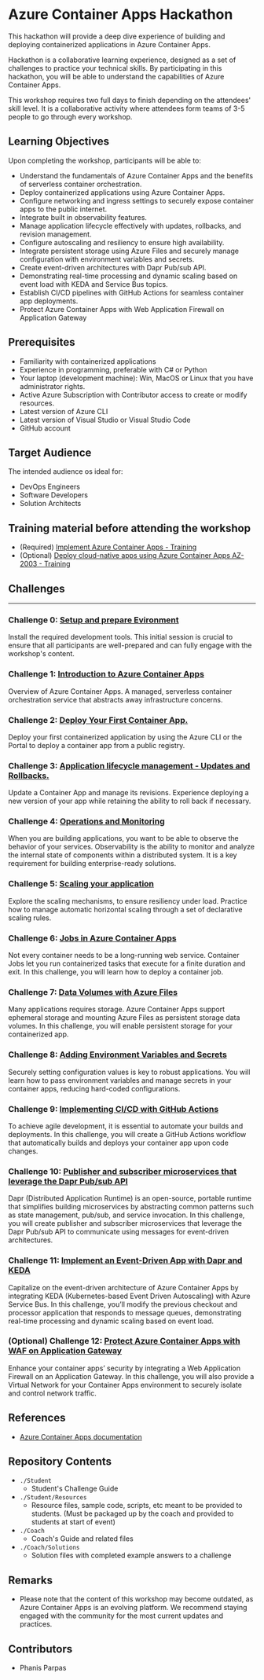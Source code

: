 # Azure Container Apps Hackathon

This hackathon will provide a deep dive experience of building and deploying containerized applications in Azure Container Apps.

Hackathon is a collaborative learning experience, designed as a set of challenges to practice your technical skills. By participating in this hackathon, you will be able to understand the capabilities of Azure Container Apps.

This workshop requires two full days to finish depending on the attendees' skill level. It is a collaborative activity where attendees form teams of 3-5 people to go through every workshop.
  
## Learning Objectives
Upon completing the workshop, participants will be able to:
-	Understand the fundamentals of Azure Container Apps and the benefits of serverless container orchestration.
-	Deploy containerized applications using Azure Container Apps.
-	Configure networking and ingress settings to securely expose container apps to the public internet.
-	Integrate built in observability features.
-	Manage application lifecycle effectively with updates, rollbacks, and revision management.
-	Configure autoscaling and resiliency to ensure high availability.
-	Integrate persistent storage using Azure Files and securely manage configuration with environment variables and secrets.
-	Create event-driven architectures with Dapr Pub/sub API.
- Demonstrating real-time processing and dynamic scaling based on event load with KEDA and Service Bus topics.
-	Establish CI/CD pipelines with GitHub Actions for seamless container app deployments.
- Protect Azure Container Apps with Web Application Firewall on Application Gateway

  
## Prerequisites
-	Familiarity with containerized applications
-	Experience in programming, preferable with C# or Python
-	Your laptop (development machine): Win, MacOS or Linux that you have administrator rights.
-	Active Azure Subscription with Contributor access to create or modify resources.
-	Latest version of Azure CLI
-	Latest version of Visual Studio or Visual Studio Code
-	GitHub account

## Target Audience
The intended audience os ideal for:
- DevOps Engineers
- Software Developers
- Solution Architects

## Training material before attending the workshop
-	(Required) [Implement Azure Container Apps - Training](https://learn.microsoft.com/en-us/training/modules/implement-azure-container-apps/)
-	(Optional) [Deploy cloud-native apps using Azure Container Apps AZ-2003 - Training](https://learn.microsoft.com/en-us/training/paths/deploy-cloud-native-applications-to-azure-container-apps/)

## Challenges

---

### Challenge 0: **[Setup and prepare Evironment](Student/Challenge-00.md)**

Install the required development tools. This initial session is crucial to ensure that all participants are well-prepared and can fully engage with the workshop's content.

### Challenge 1: **[Introduction to Azure Container Apps](Student/Challenge-01.md)**

Overview of Azure Container Apps. A managed, serverless container orchestration service that abstracts away infrastructure concerns.

### Challenge 2: **[Deploy Your First Container App.](Student/Challenge-02.md)**

Deploy your first containerized application by using the Azure CLI or the Portal to deploy a container app from a public registry.

### Challenge 3: **[Application lifecycle management - Updates and Rollbacks.](Student/Challenge-03.md)**

Update a Container App and manage its revisions. Experience deploying a new version of your app while retaining the ability to roll back if necessary.

### Challenge 4: **[Operations and Monitoring](Student/Challenge-04.md)**

When you are building applications, you want to be able to observe the behavior of your services. Observability is the ability to monitor and analyze the internal state of components within a distributed system. It is a key requirement for building enterprise-ready solutions.

### Challenge 5: **[Scaling your application](Student/Challenge-05.md)**

Explore the scaling mechanisms, to ensure resiliency under load. Practice how to manage automatic horizontal scaling through a set of declarative scaling rules.

### Challenge 6: **[Jobs in Azure Container Apps](Student/Challenge-06.md)**

Not every container needs to be a long-running web service. Container Jobs let you run containerized tasks that execute for a finite duration and exit. In this challenge, you will learn how to deploy a container job.

### Challenge 7: **[Data Volumes with Azure Files](Student/Challenge-07.md)**

Many applications requires storage. Azure Container Apps support ephemeral storage and mounting Azure Files as persistent storage data volumes. In this challenge, you will enable persistent storage for your containerized app.

### Challenge 8: **[Adding Environment Variables and Secrets](Student/Challenge-08.md)**

Securely setting configuration values is key to robust applications. You will learn how to pass environment variables and manage secrets in your container apps, reducing hard-coded configurations.

### Challenge 9: **[Implementing CI/CD with GitHub Actions](Student/Challenge-09.md)**

To achieve agile development, it is essential to automate your builds and deployments. In this challenge, you will create a GitHub Actions workflow that automatically builds and deploys your container app upon code changes.

### Challenge 10: **[Publisher and subscriber microservices that leverage the Dapr Pub/sub API](Student/Challenge-10.md)**

Dapr (Distributed Application Runtime) is an open-source, portable runtime that simplifies building microservices by abstracting common patterns such as state management, pub/sub, and service invocation. In this challenge, you will create publisher and subscriber microservices that leverage the Dapr Pub/sub API to communicate using messages for event-driven architectures. 

### Challenge 11: **[Implement an Event-Driven App with Dapr and KEDA](Student/Challenge-11.md)**

Capitalize on the event-driven architecture of Azure Container Apps by integrating KEDA (Kubernetes-based Event Driven Autoscaling) with Azure Service Bus. In this challenge, you’ll modify the previous checkout and processor application that responds to message queues, demonstrating real-time processing and dynamic scaling based on event load.

### (Optional) Challenge 12: **[Protect Azure Container Apps with WAF on Application Gateway](Student/Challenge-12.md)**

Enhance your container apps’ security by integrating a Web Application Firewall on an Application Gateway. In this challenge, you will also provide a Virtual Network for your Container Apps environment to securely isolate and control network traffic.

## References
- [Azure Container Apps documentation](https://learn.microsoft.com/en-us/azure/container-apps/)

## Repository Contents

- `./Student`
  - Student's Challenge Guide
- `./Student/Resources`
  - Resource files, sample code, scripts, etc meant to be provided to students. (Must be packaged up by the coach and provided to students at start of event)
- `./Coach`
  - Coach's Guide and related files
- `./Coach/Solutions`
  - Solution files with completed example answers to a challenge

## Remarks
- Please note that the content of this workshop may become outdated, as Azure Container Apps is an evolving platform. We recommend staying engaged with the community for the most current updates and practices.
    
## Contributors
- Phanis Parpas
